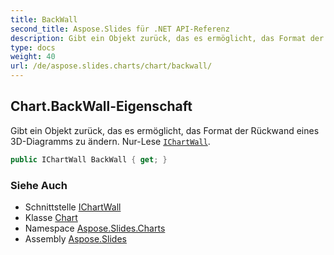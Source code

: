 ```yaml
---
title: BackWall
second_title: Aspose.Slides für .NET API-Referenz
description: Gibt ein Objekt zurück, das es ermöglicht, das Format der Rückwand eines 3D-Diagramms zu ändern. Nur-Lese IChartWallaspose.slides/ichartwall.
type: docs
weight: 40
url: /de/aspose.slides.charts/chart/backwall/
---
```


## Chart.BackWall-Eigenschaft

Gibt ein Objekt zurück, das es ermöglicht, das Format der Rückwand eines 3D-Diagramms zu ändern. Nur-Lese [`IChartWall`](../../ichartwall).

```csharp
public IChartWall BackWall { get; }
```

### Siehe Auch

* Schnittstelle [IChartWall](../../ichartwall)
* Klasse [Chart](../../chart)
* Namespace [Aspose.Slides.Charts](../../chart)
* Assembly [Aspose.Slides](../../../)

<!-- DO NOT EDIT: generiert von xmldocmd für Aspose.Slides.dll -->